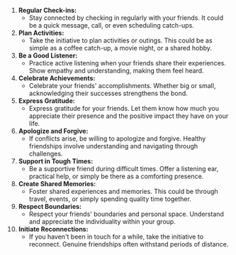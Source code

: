 1. **Regular Check-ins:**
    - Stay connected by checking in regularly with your friends. It could be a quick message, call, or even scheduling catch-ups.
2. **Plan Activities:**
    - Take the initiative to plan activities or outings. This could be as simple as a coffee catch-up, a movie night, or a shared hobby.
3. **Be a Good Listener:**
    - Practice active listening when your friends share their experiences. Show empathy and understanding, making them feel heard.
4. **Celebrate Achievements:**
    - Celebrate your friends' accomplishments. Whether big or small, acknowledging their successes strengthens the bond.
5. **Express Gratitude:**
    - Express gratitude for your friends. Let them know how much you appreciate their presence and the positive impact they have on your life.
6. **Apologize and Forgive:**
    - If conflicts arise, be willing to apologize and forgive. Healthy friendships involve understanding and navigating through challenges.
7. **Support in Tough Times:**
    - Be a supportive friend during difficult times. Offer a listening ear, practical help, or simply be there as a comforting presence.
8. **Create Shared Memories:**
    - Foster shared experiences and memories. This could be through travel, events, or simply spending quality time together.
9. **Respect Boundaries:**
    - Respect your friends' boundaries and personal space. Understand and appreciate the individuality within your group.
10. **Initiate Reconnections:**
    - If you haven't been in touch for a while, take the initiative to reconnect. Genuine friendships often withstand periods of distance.